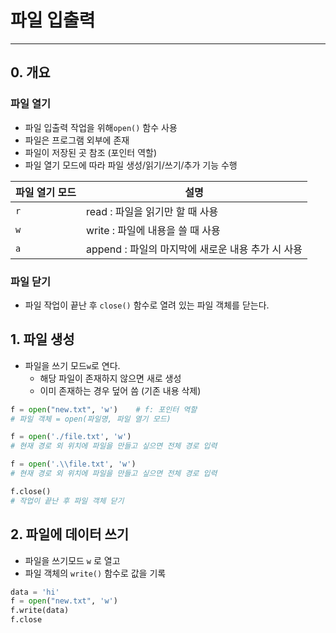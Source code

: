 # 파일 입출력

---

## 0. 개요

### 파일 열기

- 파일 입출력 작업을 위해`open()` 함수 사용
- 파일은 프로그램 외부에 존재
- 파일이 저장된 곳 참조 (포인터 역할)
- 파일 열기 모드에 따라 파일 생성/읽기/쓰기/추가 기능 수행

| 파일 열기 모드 | 설명                                              |
| -------------- | ------------------------------------------------- |
| `r`            | read : 파일을 읽기만 할 때 사용                   |
| `w`            | write : 파일에 내용을 쓸 때 사용                  |
| `a`            | append : 파일의 마지막에 새로운 내용 추가 시 사용 |

### 파일 닫기

- 파일 작업이 끝난 후 `close()` 함수로 열려 있는 파일 객체를 닫는다.

## 1. 파일 생성

- 파일을 쓰기 모드`w`로 연다.
  - 해당 파일이 존재하지 않으면 새로 생성
  - 이미 존재하는 경우 덮어 씀 (기존 내용 삭제)

```python
f = open("new.txt", 'w')	# f: 포인터 역할
# 파일 객체 = open(파일명, 파일 열기 모드)

f = open('./file.txt', 'w')	
# 현재 경로 외 위치에 파일을 만들고 싶으면 전체 경로 입력

f = open('.\\file.txt', 'w')
# 현재 경로 외 위치에 파일을 만들고 싶으면 전체 경로 입력

f.close()
# 작업이 끝난 후 파일 객체 닫기
```

## 2. 파일에 데이터 쓰기

- 파일을 쓰기모드 `w` 로 열고
- 파일 객체의 `write()` 함수로 값을 기록

```python
data = 'hi'
f = open("new.txt", 'w')
f.write(data)
f.close
```





